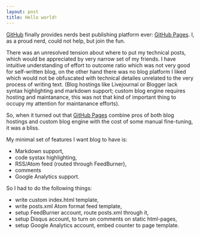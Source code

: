 ```yaml
---
layout: post
title: Hello world!
---
```


[GitHub][] finally provides nerds best publishing platform ever:
[GitHub Pages][]. I, as a proud nerd, could not help, but join the
fun.

There was an unresolved tension about where to put my technical posts,
which would be appreciated by very narrow set of my friends. I have
intuitive understanding of effort to outcome ratio which was not very
good for self-written blog, on the other hand there was no blog
platform I liked which would not be obfuscated with technical detailes
unrelated to the very process of writing text. (Blog hostings like
Livejournal or Blogger lack syntax highlighting and markdown support;
custom blog engine requires hosting and maintanance, this was not that
kind of important thing to occupy my attention for maintanance
efforts).

So, when it turned out that [GitHub Pages][] combine pros of both blog
hostings and custom blog engine with the cost of some manual
fine-tuning, it was a bliss.

My minimal set of features I want blog to have is:

  * Markdown support,
  * code systax highlighting,
  * RSS/Atom feed (routed through FeedBurner),
  * comments
  * Google Analytics support.

So I had to do the following things:

  * write custom index.html template,
  * write posts.xml Atom format feed template,
  * setup FeedBurner account, route posts.xml through it,
  * setup Disqus account, to turn on comments on static html-pages,
  * setup Google Analytics account, embed counter to page template.

[GitHub]: http://github.com/
[GitHub Pages]: http://pages.github.com/
